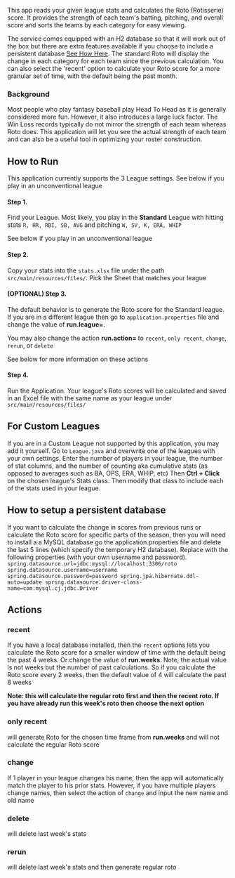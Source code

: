 This app reads your given league stats and calculates the Roto (Rotisserie) score. It provides the strength of each team's batting, pitching, and overall score and sorts the teams by each category for easy viewing. 

The service comes equipped with an H2 database so that it will work out of the box but there are extra features available if you choose to include a persistent database [See How Here](##How-to-setup-a-persistent-database). The standard Roto will display the change in each category for each team since the previous calculation. You can also select the 'recent' option to calculate your Roto score for a more granular set of time, with the default being the past month. 

### Background
Most people who play fantasy baseball play Head To Head as it is generally considered more fun. However, it also introduces a large luck factor. The Win Loss records typically do not mirror the strength of each team whereas Roto does. This application will let you see the actual strength of each team and can also be a useful tool in optimizing your roster construction.
## How to Run

This application currently supports the 3 League settings. See below if you play in an unconventional league

#### Step 1.
Find your League. Most likely, you play in the **Standard** League with hitting stats ```R, HR, RBI, SB, AVG``` and pitching `W, SV, K, ERA, WHIP`

See below if you play in an unconventional league

#### Step 2.
Copy your stats into the ```stats.xlsx``` file under the path ```src/main/resources/files/```. Pick the Sheet that matches your league

#### (OPTIONAL) Step 3. 
The default behavior is to generate the Roto score for the Standard league. If you are in a different league then go to `application.properties` file and change the value of **run.league=**. 

You may also change the action **run.action=** to `recent`, `only recent`, `change`, `rerun`, or `delete`

See below for more information on these actions


#### Step 4.
Run the Application. Your league's Roto scores will be calculated and saved in an Excel file with the same name as your league under `src/main/resources/files/` 


## For Custom Leagues
If you are in a Custom League not supported by this application, you may add it yourself. Go to `League.java` and overwrite one of the leagues with your own settings. Enter the number of players in your league, the number of stat columns, and the number of counting aka cumulative stats (as opposed to averages such as BA, OPS, ERA, WHIP, etc)
Then **Ctrl + Click** on the chosen league's Stats class. Then modify that class to include each of the stats used in your league. 

## How to setup a persistent database
If you want to calculate the change in scores from previous runs or calculate the Roto score for specific parts of the season, then you will need to install a a MySQL database
go the application.properties file and delete the last 5 lines (which specify the temporary H2 database). Replace with the following properties (with your own username and password).
`
    spring.datasource.url=jdbc:mysql://localhost:3306/roto
    spring.datasource.username=username
    spring.datasource.password=password
    spring.jpa.hibernate.ddl-auto=update
    spring.datasource.driver-class-name=com.mysql.cj.jdbc.Driver
`

## Actions
### recent

If you have a local database installed, then the `recent` options lets you calculate the Roto score for a smaller window of time with the default being the past 4 weeks. Or change the value of **run.weeks**. Note, the actual value is not weeks but the number of past calculations. So if you calculate the Roto score every 2 weeks, then the default value of 4 will calculate the past 8 weeks

**Note: this will calculate the regular roto first and then the recent roto. If you have already run this week's roto then choose the next option** 

### only recent

will generate Roto for the chosen time frame from **run.weeks** and will not calculate the regular Roto score

### change

If 1 player in your league changes his name, then the app will automatically match the player to his prior stats. However, if you have multiple players change names, then select the action of `change` and input the new name and old name

### delete
will delete last week's stats

### rerun
will delete last week's stats and then generate regular roto